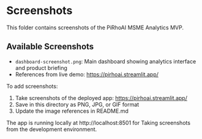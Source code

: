 # Screenshots

This folder contains screenshots of the PiRhoAI MSME Analytics MVP.

## Available Screenshots

- `dashboard-screenshot.png`: Main dashboard showing analytics interface and product briefing
- References from live demo: https://pirhoai.streamlit.app/

To add screenshots:
1. Take screenshots of the deployed app: https://pirhoai.streamlit.app/
2. Save in this directory as PNG, JPG, or GIF format
3. Update the image references in README.md

The app is running locally at http://localhost:8501 for Taking screenshots from the development environment.
